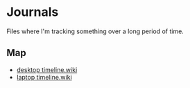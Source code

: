 # Journals

Files where I'm tracking something over a long period of time.

## Map

- [desktop timeline.wiki](desktop-timeline.wiki)
- [laptop timeline.wiki](laptop-timeline.wiki)
